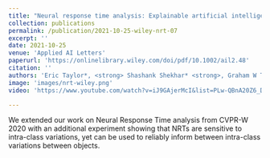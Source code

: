 ```yaml
---
title: "Neural response time analysis: Explainable artificial intelligence using only a stopwatch"
collection: publications
permalink: /publication/2021-10-25-wiley-nrt-07
excerpt: ''
date: 2021-10-25
venue: 'Applied AI Letters'
paperurl: 'https://onlinelibrary.wiley.com/doi/pdf/10.1002/ail2.48'
citation: ''
authors: 'Eric Taylor*, <strong> Shashank Shekhar* <strong>, Graham W Taylor'
image: 'images/nrt-wiley.png' 
video: 'https://www.youtube.com/watch?v=iJ9GAjerMcI&list=PLw-QBnA20Z6_Db2I3bJNpnkaThFJnELWB&ab_channel=mindsvsmachines'

---
```


We extended our work on Neural Response Time analysis from CVPR-W 2020 with an additional experiment showing that NRTs are sensitive to intra-class variations, yet can be used to reliably inform between intra-class variations between objects. 